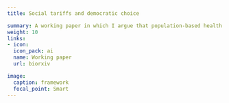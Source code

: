 ```yaml
---
title: Social tariffs and democratic choice

summary: A working paper in which I argue that population-based health state valuations should not be understood as merely statistical models, but as major instruments of democratic participation.
weight: 10
links:
- icon: 
  icon_pack: ai
  name: Working paper
  url: biorxiv

image:
  caption: framework
  focal_point: Smart
---
```

